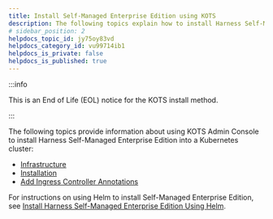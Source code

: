 ```yaml
---
title: Install Self-Managed Enterprise Edition using KOTS
description: The following topics explain how to install Harness Self-Managed Enterprise Edition using KOTS Admin Console.
# sidebar_position: 2
helpdocs_topic_id: jy75oy83vd
helpdocs_category_id: vu99714ib1
helpdocs_is_private: false
helpdocs_is_published: true
---
```


:::info

This is an End of Life (EOL) notice for the KOTS install method.

:::


The following topics provide information about using KOTS Admin Console to install Harness Self-Managed Enterprise Edition into a Kubernetes cluster:

* [Infrastructure](kubernetes-cluster-on-prem-infrastructure-requirements.md)
* [Installation](kubernetes-cluster-on-prem-kubernetes-cluster-setup.md)
* [Add Ingress Controller Annotations](kubernetes-cluster-self-managed-add-ingress-controller-service-annotations.md)

For instructions on using Helm to install Self-Managed Enterprise Edition, see [Install Harness Self-Managed Enterprise Edition Using Helm](/docs/self-managed-enterprise-edition/self-managed-helm-based-install/install-harness-self-managed-enterprise-edition-using-helm-ga).

